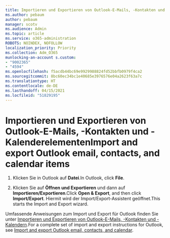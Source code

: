 ```yaml
---
title: Importieren und Exportieren von Outlook-E-Mails, -Kontakten und -Kalenderelementen
ms.author: pebaum
author: pebaum
manager: scotv
ms.audience: Admin
ms.topic: article
ms.service: o365-administration
ROBOTS: NOINDEX, NOFOLLOW
localization_priority: Priority
ms.collection: Adm_O365
munlocking-an-account s.custom:
- "9002365"
- "4594"
ms.openlocfilehash: f5acdb44bc69e9929988824fd52bbfb0979f4ca2
ms.sourcegitcommit: 8bc60ec34bc1e40685e3976576e04a2623f63a7c
ms.translationtype: HT
ms.contentlocale: de-DE
ms.lasthandoff: 04/15/2021
ms.locfileid: "51829195"
---
```

# <a name="import-and-export-outlook-email-contacts-and-calendar-items"></a><span data-ttu-id="cdcaa-102">Importieren und Exportieren von Outlook-E-Mails, -Kontakten und -Kalenderelementen</span><span class="sxs-lookup"><span data-stu-id="cdcaa-102">Import and export Outlook email, contacts, and calendar items</span></span>

1. <span data-ttu-id="cdcaa-103">Klicken Sie in Outlook auf **Datei**.</span><span class="sxs-lookup"><span data-stu-id="cdcaa-103">In Outlook, click **File**.</span></span>

2. <span data-ttu-id="cdcaa-104">Klicken Sie auf **Öffnen und Exportieren** und dann auf **Importieren/Exportieren**.</span><span class="sxs-lookup"><span data-stu-id="cdcaa-104">Click **Open & Export**, and then click **Import/Export**.</span></span> <span data-ttu-id="cdcaa-105">Hiermit wird der Import/Export-Assistent geöffnet.</span><span class="sxs-lookup"><span data-stu-id="cdcaa-105">This starts the Import and Export wizard.</span></span>

<span data-ttu-id="cdcaa-106">Umfassende Anweisungen zum Import und Export für Outlook finden Sie unter [Importieren und Exportieren von Outlook-E-Mails, -Kontakten und -Kalendern](https://support.office.com/article/import-and-export-outlook-email-contacts-and-calendar-92577192-3881-4502-b79d-c3bbada6c8ef).</span><span class="sxs-lookup"><span data-stu-id="cdcaa-106">For a complete set of import and export instructions for Outlook, see [Import and export Outlook email, contacts, and calendar](https://support.office.com/article/import-and-export-outlook-email-contacts-and-calendar-92577192-3881-4502-b79d-c3bbada6c8ef).</span></span>
